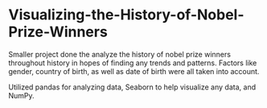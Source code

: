 # Visualizing-the-History-of-Nobel-Prize-Winners
Smaller project done the analyze the history of nobel prize winners throughout history in hopes of finding any trends and patterns. Factors like gender, country of birth, as well as date of birth were all taken into account.

Utilized pandas for analyzing data, Seaborn to help visualize any data, and NumPy. 
